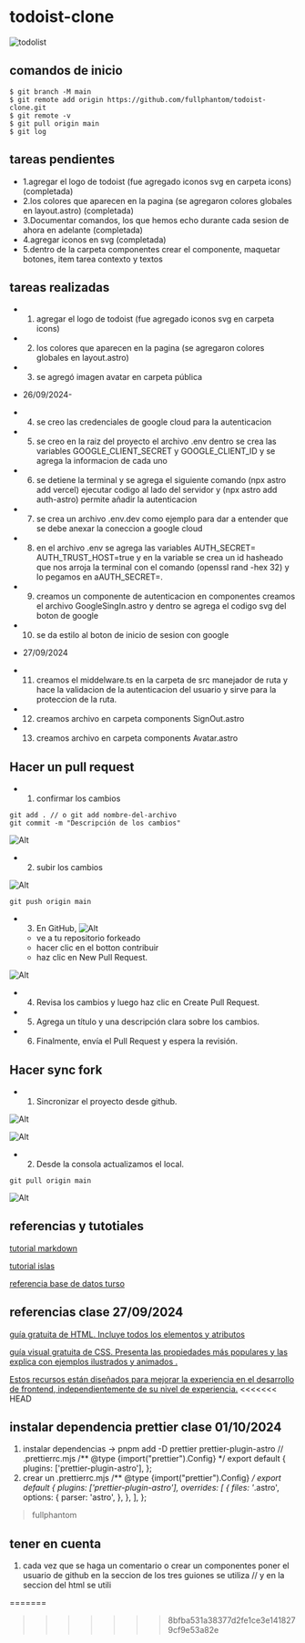 # todoist-clone

![todolist](./.github/todois.png)

## comandos de inicio

```shell
$ git branch -M main
$ git remote add origin https://github.com/fullphantom/todoist-clone.git
$ git remote -v
$ git pull origin main
$ git log
```

## tareas pendientes

- 1.agregar el logo de todoist (fue agregado iconos svg en carpeta icons) (completada)
- 2.los colores que aparecen en la pagina (se agregaron colores globales en layout.astro) (completada)
- 3.Documentar comandos, los que hemos echo durante cada sesion de ahora en adelante (completada)
- 4.agregar iconos en svg (completada)
- 5.dentro de la carpeta componentes crear el componente, maquetar botones, item tarea contexto y textos

## tareas realizadas

- 1. agregar el logo de todoist (fue agregado iconos svg en carpeta icons)
- 2. los colores que aparecen en la pagina (se agregaron colores globales en layout.astro)
- 3. se agregó imagen avatar en carpeta pública

- 26/09/2024-

- 4. se creo las credenciales de google cloud para la autenticacion
- 5. se creo en la raiz del proyecto el archivo .env dentro se crea las variables GOOGLE_CLIENT_SECRET y GOOGLE_CLIENT_ID y se agrega la informacion de cada uno
- 6. se detiene la terminal y se agrega el siguiente comando (npx astro add vercel) ejecutar codigo al lado del servidor y (npx astro add auth-astro) permite añadir la autenticacion
- 7. se crea un archivo .env.dev como ejemplo para dar a entender que se debe anexar la coneccion a google cloud
- 8. en el archivo .env se agrega las variables AUTH_SECRET=<auth-secret> AUTH_TRUST_HOST=true y en la variable se crea un id hasheado que nos arroja la terminal con el comando (openssl rand -hex 32) y lo pegamos en aAUTH_SECRET=.
- 9. creamos un componente de autenticacion en componentes creamos el archivo GoogleSingIn.astro y dentro se agrega el codigo svg del boton de google
- 10. se da estilo al boton de inicio de sesion con google

- 27/09/2024

- 11. creamos el middelware.ts en la carpeta de src manejador de ruta y hace la validacion de la autenticacion del usuario y sirve para la proteccion de la ruta.
- 12. creamos archivo en carpeta components SignOut.astro
- 13. creamos archivo en carpeta components Avatar.astro

## Hacer un pull request

- 1. confirmar los cambios

```shell
git add . // o git add nombre-del-archivo
git commit -m "Descripción de los cambios"
```

![Alt](<./.github/1%20(1).png>)

- 2. subir los cambios

![Alt](<./.github/1%20(2).png>)

```shell
git push origin main
```

- 3. En GitHub,
     ![Alt](<./.github/1%20(3).png>)
  - ve a tu repositorio forkeado
  - hacer clic en el botton contribuir
  - haz clic en New Pull Request.

![Alt](<./.github/1%20(4).png>)

- 4. Revisa los cambios y luego haz clic en Create Pull Request.
- 5. Agrega un título y una descripción clara sobre los cambios.
- 6. Finalmente, envía el Pull Request y espera la revisión.

## Hacer sync fork

- 1. Sincronizar el proyecto desde github.

![Alt](./.github/SYNC1.jpg)

![Alt](./.github/SYNC2.jpg)

- 2. Desde la consola actualizamos el local.

```shell
git pull origin main
```

![Alt](./.github/SYNC3.jpg)

## referencias y tutotiales

[tutorial markdown](https://tutorialmarkdown.com/guia)

[tutorial islas](https://www.patterns.dev/vanilla/islands-architecture/)

[referencia base de datos turso](https://turso.tech/)

## referencias clase 27/09/2024

[guía gratuita de HTML. Incluye todos los elementos y atributos ](https://htmlreference.io/)

[guía visual gratuita de CSS. Presenta las propiedades más populares y las explica con ejemplos ilustrados y animados .](https://cssreference.io/)

[Estos recursos están diseñados para mejorar la experiencia en el desarrollo de frontend, independientemente de su nivel de experiencia.](https://freefrontend.com)
<<<<<<< HEAD

## instalar dependencia prettier clase 01/10/2024

 1. instalar dependencias ->
pnpm add -D prettier prettier-plugin-astro
// .prettierrc.mjs
/** @type {import("prettier").Config} */
export default {
  plugins: ['prettier-plugin-astro'],
};
2. crear un .prettierrc.mjs
/** @type {import("prettier").Config} */
export default {
  plugins: ['prettier-plugin-astro'],
  overrides: [
    {
      files: '*.astro',
      options: {
        parser: 'astro',
      },
    },
  ],
};

> fullphantom 

## tener en cuenta

1. cada vez que se haga un comentario o crear un componentes poner el usuario de github
en la seccion de los tres guiones se utiliza // y en la seccion del html se utili <!--comentarios-->

=======
>>>>>>> 8bfba531a38377d2fe1ce3e1418279cf9e53a82e
